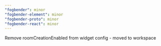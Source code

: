 ```yaml
---
"fogbender": minor
"fogbender-element": minor
"fogbender-proto": minor
"fogbender-react": minor
---
```


Remove roomCreationEnabled from widget config - moved to workspace

